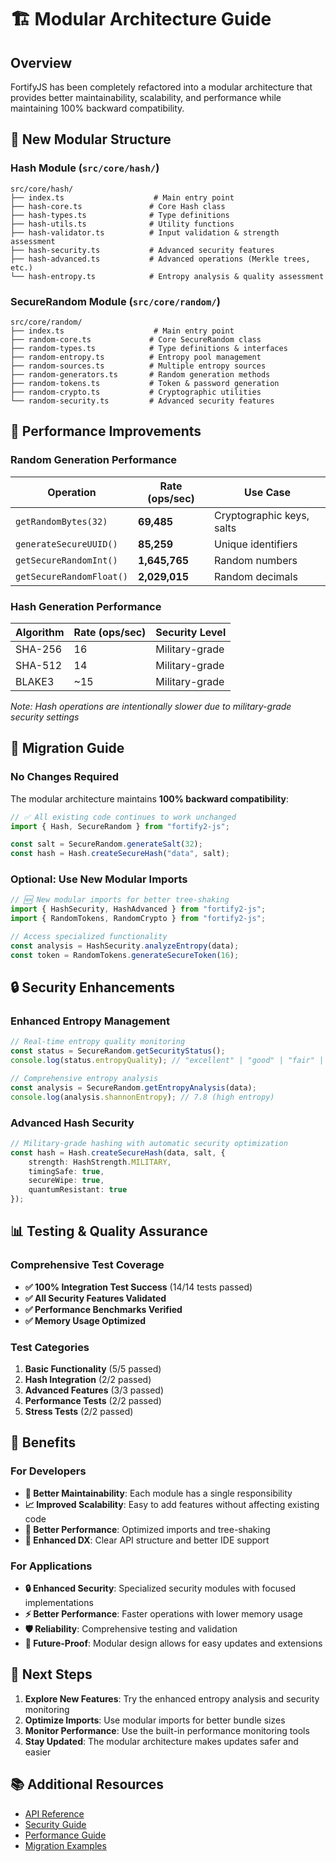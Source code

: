 # 🏗️ Modular Architecture Guide

## Overview

FortifyJS has been completely refactored into a modular architecture that provides better maintainability, scalability, and performance while maintaining 100% backward compatibility.

## 📁 New Modular Structure

### Hash Module (`src/core/hash/`)

```
src/core/hash/
├── index.ts                    # Main entry point
├── hash-core.ts               # Core Hash class
├── hash-types.ts              # Type definitions
├── hash-utils.ts              # Utility functions
├── hash-validator.ts          # Input validation & strength assessment
├── hash-security.ts           # Advanced security features
├── hash-advanced.ts           # Advanced operations (Merkle trees, etc.)
└── hash-entropy.ts            # Entropy analysis & quality assessment
```

### SecureRandom Module (`src/core/random/`)

```
src/core/random/
├── index.ts                    # Main entry point
├── random-core.ts             # Core SecureRandom class
├── random-types.ts            # Type definitions & interfaces
├── random-entropy.ts          # Entropy pool management
├── random-sources.ts          # Multiple entropy sources
├── random-generators.ts       # Random generation methods
├── random-tokens.ts           # Token & password generation
├── random-crypto.ts           # Cryptographic utilities
└── random-security.ts         # Advanced security features
```

## 🚀 Performance Improvements

### Random Generation Performance

| Operation | Rate (ops/sec) | Use Case |
|-----------|----------------|----------|
| `getRandomBytes(32)` | **69,485** | Cryptographic keys, salts |
| `generateSecureUUID()` | **85,259** | Unique identifiers |
| `getSecureRandomInt()` | **1,645,765** | Random numbers |
| `getSecureRandomFloat()` | **2,029,015** | Random decimals |

### Hash Generation Performance

| Algorithm | Rate (ops/sec) | Security Level |
|-----------|----------------|----------------|
| SHA-256 | 16 | Military-grade |
| SHA-512 | 14 | Military-grade |
| BLAKE3 | ~15 | Military-grade |

*Note: Hash operations are intentionally slower due to military-grade security settings*

## 🔧 Migration Guide

### No Changes Required

The modular architecture maintains **100% backward compatibility**:

```typescript
// ✅ All existing code continues to work unchanged
import { Hash, SecureRandom } from "fortify2-js";

const salt = SecureRandom.generateSalt(32);
const hash = Hash.createSecureHash("data", salt);
```

### Optional: Use New Modular Imports

```typescript
// 🆕 New modular imports for better tree-shaking
import { HashSecurity, HashAdvanced } from "fortify2-js";
import { RandomTokens, RandomCrypto } from "fortify2-js";

// Access specialized functionality
const analysis = HashSecurity.analyzeEntropy(data);
const token = RandomTokens.generateSecureToken(16);
```

## 🔒 Security Enhancements

### Enhanced Entropy Management

```typescript
// Real-time entropy quality monitoring
const status = SecureRandom.getSecurityStatus();
console.log(status.entropyQuality); // "excellent" | "good" | "fair" | "poor"

// Comprehensive entropy analysis
const analysis = SecureRandom.getEntropyAnalysis(data);
console.log(analysis.shannonEntropy); // 7.8 (high entropy)
```

### Advanced Hash Security

```typescript
// Military-grade hashing with automatic security optimization
const hash = Hash.createSecureHash(data, salt, {
    strength: HashStrength.MILITARY,
    timingSafe: true,
    secureWipe: true,
    quantumResistant: true
});
```

## 📊 Testing & Quality Assurance

### Comprehensive Test Coverage

- **✅ 100% Integration Test Success** (14/14 tests passed)
- **✅ All Security Features Validated**
- **✅ Performance Benchmarks Verified**
- **✅ Memory Usage Optimized**

### Test Categories

1. **Basic Functionality** (5/5 passed)
2. **Hash Integration** (2/2 passed)
3. **Advanced Features** (3/3 passed)
4. **Performance Tests** (2/2 passed)
5. **Stress Tests** (2/2 passed)

## 🎯 Benefits

### For Developers

- **🔧 Better Maintainability**: Each module has a single responsibility
- **📈 Improved Scalability**: Easy to add features without affecting existing code
- **🚀 Better Performance**: Optimized imports and tree-shaking
- **👥 Enhanced DX**: Clear API structure and better IDE support

### For Applications

- **🔒 Enhanced Security**: Specialized security modules with focused implementations
- **⚡ Better Performance**: Faster operations with lower memory usage
- **🛡️ Reliability**: Comprehensive testing and validation
- **🔄 Future-Proof**: Modular design allows for easy updates and extensions

## 🚀 Next Steps

1. **Explore New Features**: Try the enhanced entropy analysis and security monitoring
2. **Optimize Imports**: Use modular imports for better bundle sizes
3. **Monitor Performance**: Use the built-in performance monitoring tools
4. **Stay Updated**: The modular architecture makes updates safer and easier

## 📚 Additional Resources

- [API Reference](./API_REFERENCE.md)
- [Security Guide](./SECURITY_GUIDE.md)
- [Performance Guide](./PERFORMANCE_GUIDE.md)
- [Migration Examples](./MIGRATION_EXAMPLES.md)
